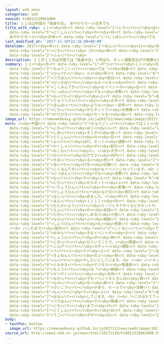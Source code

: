 ```yaml
---
layout: web_news
categories: web
newsid: k10011219061000
title: １１日は中国の「独身の日」 あやかりセール日本でも
title_with_ruby: １１<ruby>日<rt data-ruby-level="1">にち</rt></ruby>は<ruby>中国<rt data-ruby-level="2">ちゅうごく</rt></ruby>の「<ruby>独身<rt
  data-ruby-level="5">どくしん</rt></ruby>の<ruby>日<rt data-ruby-level="1">ひ</rt></ruby>」
  あやかりセール<ruby>日本<rt data-ruby-level="1">にっぽん</rt></ruby>でも
last_modified_at: '2017-11-10T22:16:00+09:00'
datetime: 2017<ruby>年<rt data-ruby-level="1">ねん</rt></ruby>11<ruby>月<rt data-ruby-level="1">がつ</rt></ruby>10<ruby>日<rt
  data-ruby-level="1">にち</rt></ruby> 22<ruby>時<rt data-ruby-level="2">じ</rt></ruby>16<ruby>分<rt
  data-ruby-level="2">ふん</rt></ruby>
description: １１月１１日は中国では「独身の日」と呼ばれ、ネット通販各社が大規模なセールを行う国民的なイベントの日です。これにあやかって、日本でも消費を盛り上げようと、流通大手の「イオン」が本場よりも一足早く１０日からネットで大規模な割引セールを始めました。
summary: １１<ruby>月<rt data-ruby-level="1">がつ</rt></ruby>１１<ruby>日<rt data-ruby-level="1">にち</rt></ruby>は<ruby>中国<rt
  data-ruby-level="2">ちゅうごく</rt></ruby>では「<ruby>独身<rt data-ruby-level="5">どくしん</rt></ruby>の<ruby>日<rt
  data-ruby-level="1">ひ</rt></ruby>」と<ruby>呼<rt data-ruby-level="6">よ</rt></ruby>ばれ、ネット<ruby>通販<rt
  data-ruby-level="7">つうはん</rt></ruby><ruby>各社<rt data-ruby-level="4">かくしゃ</rt></ruby>が<ruby>大規模<rt
  data-ruby-level="6">だいきぼ</rt></ruby>なセールを<ruby>行<rt data-ruby-level="2">おこな</rt></ruby>う<ruby>国民的<rt
  data-ruby-level="4">こくみんてき</rt></ruby>なイベントの<ruby>日<rt data-ruby-level="1">ひ</rt></ruby>です。これにあやかって、<ruby>日本<rt
  data-ruby-level="1">にっぽん</rt></ruby>でも<ruby>消費<rt data-ruby-level="4">しょうひ</rt></ruby>を<ruby>盛<rt
  data-ruby-level="6">も</rt></ruby>り<ruby>上<rt data-ruby-level="6">あ</rt></ruby>げようと、<ruby>流通<rt
  data-ruby-level="3">りゅうつう</rt></ruby><ruby>大手<rt data-ruby-level="1">おおて</rt></ruby>の「イオン」が<ruby>本場<rt
  data-ruby-level="2">ほんば</rt></ruby>よりも<ruby>一足早<rt data-ruby-level="1">ひとあしはや</rt></ruby>く１０<ruby>日<rt
  data-ruby-level="1">にち</rt></ruby>からネットで<ruby>大規模<rt data-ruby-level="6">だいきぼ</rt></ruby>な<ruby>割引<rt
  data-ruby-level="6">わりびき</rt></ruby>セールを<ruby>始<rt data-ruby-level="3">はじ</rt></ruby>めました。
image_url: https://newswebeasy.github.io/ja201711/news/web/image/2017/11/10/K10011219061_1711102152_1711102159_01_03.jpg
more: <ruby>中国<rt data-ruby-level="2">ちゅうごく</rt></ruby>では１１<ruby>月<rt data-ruby-level="1">がつ</rt></ruby>１１<ruby>日<rt
  data-ruby-level="1">にち</rt></ruby>は１<ruby>人<rt data-ruby-level="1">にん</rt></ruby>を<ruby>示<rt
  data-ruby-level="5">しめ</rt></ruby>す１が<ruby>並<rt data-ruby-level="6">なら</rt></ruby>ぶことから、「<ruby>独身<rt
  data-ruby-level="5">どくしん</rt></ruby>の<ruby>日<rt data-ruby-level="1">ひ</rt></ruby>」と<ruby>呼<rt
  data-ruby-level="6">よ</rt></ruby>ばれ、ネット<ruby>通販<rt data-ruby-level="7">つうはん</rt></ruby><ruby>各社<rt
  data-ruby-level="4">かくしゃ</rt></ruby>が<ruby>割引<rt data-ruby-level="6">わりび</rt></ruby>きセールを<ruby>行<rt
  data-ruby-level="2">おこな</rt></ruby>い、<ruby>大手<rt data-ruby-level="1">おおて</rt></ruby>ではこの<ruby>日<rt
  data-ruby-level="1">ひ</rt></ruby>だけで２<ruby>兆円<rt data-ruby-level="4">ちょうえん</rt></ruby>に<ruby>迫<rt
  data-ruby-level="7">せま</rt></ruby>る<ruby>売<rt data-ruby-level="2">う</rt></ruby>り<ruby>上<rt
  data-ruby-level="2">あ</rt></ruby>げを<ruby>記録<rt data-ruby-level="4">きろく</rt></ruby>する<ruby>国民的<rt
  data-ruby-level="4">こくみんてき</rt></ruby>なイベントになっています。<br /><br />これにあやかって<ruby>日本<rt
  data-ruby-level="1">にっぽん</rt></ruby>でも<ruby>消費<rt data-ruby-level="4">しょうひ</rt></ruby>を<ruby>盛<rt
  data-ruby-level="6">も</rt></ruby>り<ruby>上<rt data-ruby-level="6">あ</rt></ruby>げようと、「イオン」が１０<ruby>日<rt
  data-ruby-level="1">にち</rt></ruby>からネット<ruby>上<rt data-ruby-level="1">じょう</rt></ruby>で<ruby>衣料品<rt
  data-ruby-level="4">いりょうひん</rt></ruby>や<ruby>家電<rt data-ruby-level="2">かでん</rt></ruby>、それに<ruby>化粧品<rt
  data-ruby-level="7">けしょうひん</rt></ruby>などの<ruby>割引<rt data-ruby-level="6">わりび</rt></ruby>きセールを<ruby>始<rt
  data-ruby-level="3">はじ</rt></ruby>めました。<ruby>中<rt data-ruby-level="1">なか</rt></ruby>には１<ruby>万<rt
  data-ruby-level="2">まん</rt></ruby>１１１１<ruby>円<rt data-ruby-level="1">えん</rt></ruby>の<ruby>男性用<rt
  data-ruby-level="5">だんせいよう</rt></ruby>スーツとネクタイなどのセットや、１１<ruby>万<rt data-ruby-level="2">まん</rt></ruby>１１１１<ruby>円<rt
  data-ruby-level="1">えん</rt></ruby>の<ruby>会話<rt data-ruby-level="2">かいわ</rt></ruby>の<ruby>楽<rt
  data-ruby-level="2">たの</rt></ruby>しめる<ruby>小型<rt data-ruby-level="4">こがた</rt></ruby>ロボットなど、１が<ruby>並<rt
  data-ruby-level="6">なら</rt></ruby>ぶ<ruby>価格<rt data-ruby-level="5">かかく</rt></ruby>の<ruby>商品<rt
  data-ruby-level="3">しょうひん</rt></ruby>も<ruby>用意<rt data-ruby-level="3">ようい</rt></ruby>されています。<br
  /><br />これまで<ruby>国内<rt data-ruby-level="2">こくない</rt></ruby>では１１<ruby>月<rt data-ruby-level="1">がつ</rt></ruby>に<ruby>大<rt
  data-ruby-level="1">おお</rt></ruby>きなイベントが<ruby>少<rt data-ruby-level="2">すく</rt></ruby>なく<ruby>消費<rt
  data-ruby-level="4">しょうひ</rt></ruby>が<ruby>伸<rt data-ruby-level="7">の</rt></ruby>びない<ruby>時期<rt
  data-ruby-level="3">じき</rt></ruby>だということで、<ruby>関連<rt data-ruby-level="4">かんれん</rt></ruby>のセールで<ruby>今月<rt
  data-ruby-level="2">こんげつ</rt></ruby>のネット<ruby>通販<rt data-ruby-level="7">つうはん</rt></ruby>の<ruby>売<rt
  data-ruby-level="2">う</rt></ruby>り<ruby>上<rt data-ruby-level="2">あ</rt></ruby>げを<ruby>去年<rt
  data-ruby-level="3">きょねん</rt></ruby>の２<ruby>倍<rt data-ruby-level="3">ばい</rt></ruby>に<ruby>増<rt
  data-ruby-level="5">ふ</rt></ruby>やしたいとしています。<br /><br />イオンリテールの<ruby>森清<rt data-ruby-level="4">もりきよ</rt></ruby><ruby>智之<rt
  data-ruby-level="8">ともゆき</rt></ruby>デジタル<ruby>推進部<rt data-ruby-level="6">すいしんぶ</rt></ruby><ruby>長<rt
  data-ruby-level="2">ちょう</rt></ruby>は「<ruby>根強<rt data-ruby-level="3">ねづよ</rt></ruby>い<ruby>節約<rt
  data-ruby-level="4">せつやく</rt></ruby><ruby>志向<rt data-ruby-level="5">しこう</rt></ruby>の<ruby>中<rt
  data-ruby-level="1">なか</rt></ruby>でもイベントのときには<ruby>買<rt data-ruby-level="3">か</rt></ruby>い<ruby>物<rt
  data-ruby-level="3">もの</rt></ruby>を<ruby>楽<rt data-ruby-level="2">たの</rt></ruby>しむ<ruby>傾向<rt
  data-ruby-level="7">けいこう</rt></ruby>があり、セールで<ruby>消費<rt data-ruby-level="4">しょうひ</rt></ruby>を<ruby>盛<rt
  data-ruby-level="6">も</rt></ruby>り<ruby>上<rt data-ruby-level="6">あ</rt></ruby>げたい」と<ruby>話<rt
  data-ruby-level="2">はな</rt></ruby>しています。<br /><br />このほかＩＴ<ruby>大手<rt data-ruby-level="1">おおて</rt></ruby>の「ヤフー」も、ネット<ruby>通販<rt
  data-ruby-level="7">つうはん</rt></ruby>で<ruby>関連<rt data-ruby-level="4">かんれん</rt></ruby>のセールを１１<ruby>日<rt
  data-ruby-level="1">にち</rt></ruby>まで<ruby>行<rt data-ruby-level="2">おこな</rt></ruby>っていて、<ruby>独身<rt
  data-ruby-level="5">どくしん</rt></ruby>の<ruby>日<rt data-ruby-level="1">ひ</rt></ruby>にあやかろうという<ruby>動<rt
  data-ruby-level="3">うご</rt></ruby>きが<ruby>広<rt data-ruby-level="2">ひろ</rt></ruby>がっています。
body:
- textPos: bottom
  image_url: https://newswebeasy.github.io/ja201711/news/web/image/2017/11/10/K10011219061_1711102152_1711102159_01_02.jpg
source_url: http://www3.nhk.or.jp/news/html/20171110/k10011219061000.html
...
```

